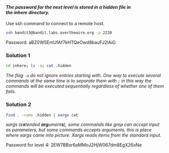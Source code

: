 #### *The password for the next level is stored in a hidden file in the **inhere** directory.*

Use ssh command to connect to a remote host.

```bash
ssh bandit3@bandit.labs.overthewire.org -p 2220
```

Password: aBZ0W5EmUfAf7kHTQeOwd8bauFJ2lAiG

### Solution 1
```bash
cd inhere; ls -a; cat .hidden
```
*The flag `-a` do not ignore entries starting with. One way to execute several commands at the same time is to separate them with `;` in this way the commands will be executed sequentially regardless of whether one of them fails.*

### Solution 2
```bash
find . -name .hidden | xargs cat
```
*xargs (e**x**tended **arg**ument**s**), some commands like grep can accept input as parameters, but some commands accepts arguments, this is place where xargs came into picture. Xargs reads items from the standard input.*

Password for level 4: 2EW7BBsr6aMMoJ2HjW067dm8EgX26xNe